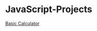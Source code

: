 # JavaScript-Projects

<a href = "https://github.com/7manwon/JavaScript-Projects/tree/main/Basic%20Calculator"> Basic Calculator </a>
